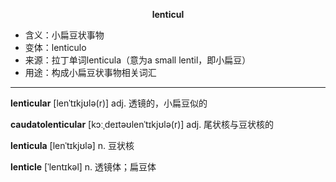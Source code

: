 
**<center>lenticul</center>**

- <span class="definition">含义：小扁豆状事物</span>
- <span class="definition">变体：lenticulo</span>
- <span class="definition">来源：拉丁单词lenticula（意为a small lentil，即小扁豆）</span>
- <span class="definition">用途：构成小扁豆状事物相关词汇</span>

---

<span class="vocabulary">**lenticular**</span> [lenˈtɪkjʊlə(r)] adj. 透镜的，小扁豆似的

<span class="vocabulary">**caudatolenticular**</span> [kɔːˌdeɪtəʊlenˈtɪkjʊlə(r)] adj. 尾状核与豆状核的

<span class="vocabulary">**lenticula**</span> [lenˈtɪkjʊlə] n. 豆状核

<span class="vocabulary">**lenticle**</span> [ˈlentɪkəl] n. 透镜体；扁豆体
